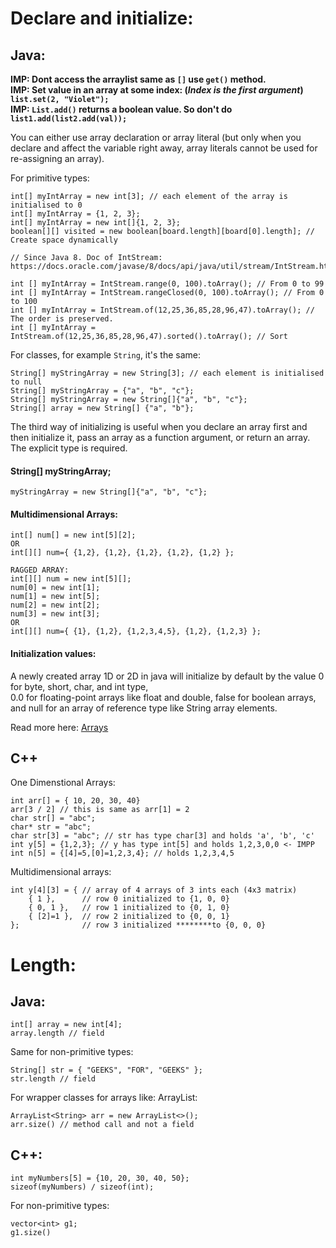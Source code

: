 Declare and initialize:
================================================

Java:
------------------------------------------------

**IMP: Dont access the arraylist same as ```[]``` use ```get()``` method.** <br>
**IMP: Set value in an array at some index: (_Index is the first argument_) ```list.set(2, "Violet");```** <br>
**IMP: ```List.add()``` returns a boolean value. So don't do ```list1.add(list2.add(val));```**

You can either use array declaration or array literal (but only when you declare and affect the variable right away, array literals cannot be used for re-assigning an array).

For primitive types:
```
int[] myIntArray = new int[3]; // each element of the array is initialised to 0
int[] myIntArray = {1, 2, 3};
int[] myIntArray = new int[]{1, 2, 3};
boolean[][] visited = new boolean[board.length][board[0].length]; // Create space dynamically

// Since Java 8. Doc of IntStream: https://docs.oracle.com/javase/8/docs/api/java/util/stream/IntStream.html

int [] myIntArray = IntStream.range(0, 100).toArray(); // From 0 to 99
int [] myIntArray = IntStream.rangeClosed(0, 100).toArray(); // From 0 to 100
int [] myIntArray = IntStream.of(12,25,36,85,28,96,47).toArray(); // The order is preserved.
int [] myIntArray = IntStream.of(12,25,36,85,28,96,47).sorted().toArray(); // Sort 
```

For classes, for example ```String```, it's the same:

```
String[] myStringArray = new String[3]; // each element is initialised to null
String[] myStringArray = {"a", "b", "c"};
String[] myStringArray = new String[]{"a", "b", "c"};
String[] array = new String[] {"a", "b"};
```

The third way of initializing is useful when you declare an array first and then initialize it, pass an array as a function argument, or return an array. The explicit type is required.

#### String[] myStringArray;
```
myStringArray = new String[]{"a", "b", "c"};
```

#### Multidimensional Arrays:
```
int[] num[] = new int[5][2];
OR
int[][] num={ {1,2}, {1,2}, {1,2}, {1,2}, {1,2} };
```
```
RAGGED ARRAY:
int[][] num = new int[5][];
num[0] = new int[1];
num[1] = new int[5];
num[2] = new int[2];
num[3] = new int[3];
OR
int[][] num={ {1}, {1,2}, {1,2,3,4,5}, {1,2}, {1,2,3} };
```

#### Initialization values:

A newly created array 1D or 2D in java will initialize by default by the value 0 for byte, short, char, and int type, <br>
0.0 for floating-point arrays like float and double, false for boolean arrays, and null for an array of reference type like String array elements.

Read more here: [Arrays](https://www.java67.com/2014/10/how-to-create-and-initialize-two-dimensional-array-java-example.html#ixzz7tyOZQ8FD)

C++
------------------------------------------------

One Dimenstional Arrays:

```
int arr[] = { 10, 20, 30, 40}
arr[3 / 2] // this is same as arr[1] = 2
char str[] = "abc";
char* str = "abc";
char str[3] = "abc"; // str has type char[3] and holds 'a', 'b', 'c'
int y[5] = {1,2,3}; // y has type int[5] and holds 1,2,3,0,0 <- IMPP
int n[5] = {[4]=5,[0]=1,2,3,4}; // holds 1,2,3,4,5
```

Multidimensional arrays:
```
int y[4][3] = { // array of 4 arrays of 3 ints each (4x3 matrix)
    { 1 },      // row 0 initialized to {1, 0, 0}
    { 0, 1 },   // row 1 initialized to {0, 1, 0}
    { [2]=1 },  // row 2 initialized to {0, 0, 1}
};              // row 3 initialized ********to {0, 0, 0}
```

Length:
================================================

Java:
------------------------------------------------

```
int[] array = new int[4];
array.length // field
```

Same for non-primitive types:
```
String[] str = { "GEEKS", "FOR", "GEEKS" };
str.length // field
```

For wrapper classes for arrays like: ArrayList:
```
ArrayList<String> arr = new ArrayList<>();
arr.size() // method call and not a field
```

C++:
------------------------------------------------

```
int myNumbers[5] = {10, 20, 30, 40, 50};
sizeof(myNumbers) / sizeof(int);
```

For non-primitive types:
```
vector<int> g1;
g1.size()
```